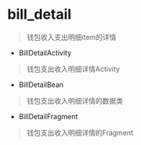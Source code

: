 # bill_detail
> 钱包收入支出明细item的详情

- BillDetailActivity
> 钱包支出收入明细详情Activity

- BillDetailBean
> 钱包支出收入明细详情的数据类

- BillDetailFragment
> 钱包支出收入明细详情的Fragment
